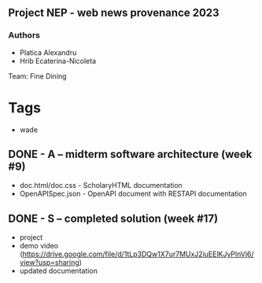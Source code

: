 ## Project NEP - web news provenance 2023

### Authors 
- Platica Alexandru
- Hrib Ecaterina-Nicoleta

Team: Fine Dining
# Tags
   - wade
     
## DONE - A – midterm software architecture (week #9) 
 - doc.html/doc.css - ScholaryHTML documentation
 - OpenAPISpec.json - OpenAPI document with RESTAPI documentation

## DONE - S – completed solution (week #17)
 - project 
 - demo video (https://drive.google.com/file/d/1tLp3DQw1X7ur7MUxJ2iuEElKJyPlnVj6/view?usp=sharing)
 - updated documentation
